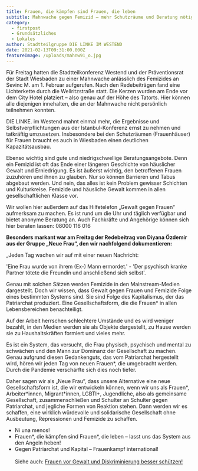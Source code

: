 ```yaml
---
title: Frauen, die kämpfen sind Frauen, die leben
subtitle: Mahnwache gegen Femizid – mehr Schutzräume und Beratung nötig!
category:
  - firstpost
  - Grundsätzliches
  - Lokales
author: Stadtteilgruppe DIE LINKE IM WESTEND
date: 2021-02-13T09:31:00.000Z
featureImage: /uploads/mahnw91_o.jpg
---
```

Für Freitag hatten die Stadtteilkonferenz Westend und der Präventionsrat der Stadt Wiesbaden zu einer Mahnwache anlässlich des Femizides an Sevinc M. am 1. Februar aufgerufen. Nach den Redebeiträgen fand eine Lichterkette durch die Wellritzstraße statt. Die Kerzen wurden am Ende vor dem City Hotel platziert – also genau auf der Höhe des Tatorts. Hier können alle diejenigen innehalten, die an der Mahnwache nicht persönlich teilnehmen konnten.

DIE LINKE. im Westend mahnt einmal mehr, die Ergebnisse und Selbstverpflichtungen aus der Istanbul-Konferenz ernst zu nehmen und tatkräftig umzusetzen. Insbesondere bei den Schutzräumen (Frauenhäuser) für Frauen braucht es auch in Wiesbaden einen deutlichen Kapazitätsausbau.

Ebenso wichtig sind gute und niedrigschwellige Beratungsangebote. Denn ein Femizid ist oft das Ende einer längeren Geschichte von häuslicher Gewalt und Erniedrigung. Es ist äußerst wichtig, den betroffenen Frauen zuzuhören und ihnen zu glauben. Nur so können Barrieren und Tabus abgebaut werden. Und nein, das alles ist kein Problem gewisser Schichten und Kulturkreise. Femizide und häusliche Gewalt kommen in allen gesellschaftlichen Klasse vor.

Wir wollen hier außerdem auf das Hilfetelefon „Gewalt gegen Frauen“ aufmerksam zu machen. Es ist rund um die Uhr und täglich verfügbar und bietet anonyme Beratung an. Auch Fachkräfte und Angehörige können sich hier beraten lassen: 08000 116 016

**Besonders markant war am Freitag der Redebeitrag von Diyana Özdemir aus der Gruppe „Neue Frau“, den wir nachfolgend dokumentieren:**

„Jeden Tag wachen wir auf mit einer neuen Nachricht:

'Eine Frau wurde von ihrem (Ex-) Mann ermordet.' - 'Der psychisch kranke Partner tötete die Freundin und anschließend sich selbst'.

Genau mit solchen Sätzen werden Femizide in den Mainstream-Medien dargestellt. Doch wir wissen, dass Gewalt gegen Frauen und Femizide Folge eines bestimmten Systems sind. Sie sind Folge des Kapitalismus, der das Patriarchat produziert. Eine Gesellschaftsform, die die Frauen* in allen Lebensbereichen benachteiligt.

Auf der Arbeit herrschen schlechtere Umstände und es wird weniger bezahlt, in den Medien werden sie als Objekte dargestellt, zu Hause werden sie zu Haushaltskräften formiert und vieles mehr.

Es ist ein System, das versucht, die Frau physisch, psychisch und mental zu schwächen und den Mann zur Dominanz der Gesellschaft zu machen. Genau aufgrund diesen Gedankenguts, das vom Patriarchat hergestellt wird, hören wir jeden Tag von neuen Frauen*, die umgebracht werden. Durch die Pandemie verschärfte sich dies noch tiefer.

Daher sagen wir als „Neue Frau“, dass unsere Alternative eine neue Gesellschaftsform ist, die wir entwickeln können, wenn wir uns als Frauen\*, Arbeiter\*innen, Migrant*innen, LGBTI+, Jugendliche, also als gemeinsame Gesellschaft, zusammenschließen und Schulter an Schulter gegen Patriarchat, und jegliche Formen von Reaktion stehen. Dann werden wir es schaffen, eine wirklich würdevolle und solidarische Gesellschaft ohne Ausbeutung, Repressionen und Femizide zu schaffen.

* Ni una menos!
* Frauen\*, die kämpfen sind Frauen\*, die leben – lasst uns das System aus den Angeln heben!
* Gegen Patriarchat und Kapital – Frauenkampf international!\
  \
  Siehe auch: [Frauen vor Gewalt und Diskriminierung besser schützen!](https://www.linke-im-westend.de/frauen-besser-vor-gewalt-und-diskriminierung-sch%C3%BCtzen)